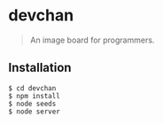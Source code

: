 # devchan

> An image board for programmers.

## Installation

    $ cd devchan
    $ npm install
    $ node seeds
    $ node server
